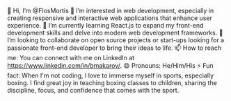👋 Hi, I’m @FlosMortis
👀 I’m interested in web development, especially in creating responsive and interactive web applications that enhance user experience.
🌱 I’m currently learning React.js to expand my front-end development skills and delve into modern web development frameworks.
💞️ I’m looking to collaborate on open source projects or start-ups looking for a passionate front-end developer to bring their ideas to life.
📫 How to reach me: You can connect with me on LinkedIn at https://www.linkedin.com/in/bmakarov/. 
😄 Pronouns: He/Him/His
⚡ Fun fact: When I'm not coding, I love to immerse myself in sports, especially boxing. I find great joy in teaching boxing classes 
 to children, sharing the discipline, focus, and confidence that comes with the sport.
